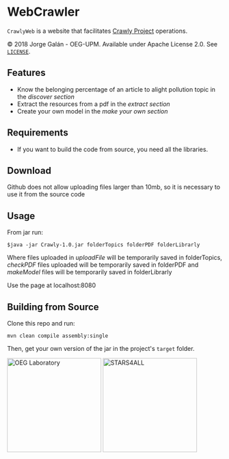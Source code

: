 WebCrawler
===================================================

`CrawlyWeb` is a website that facilitates [Crawly Project](https://github.com/CrawlyOEG) operations.

© 2018 Jorge Galán - OEG-UPM. Available under Apache License 2.0. See [`LICENSE`](LICENSE).

## Features

- Know the belonging percentage of an article to alight pollution topic in the *discover section*
- Extract the resources from a pdf in the *extract section*
- Create your own model in the *make your own section*

## Requirements

- If you want to build the code from source, you need all the libraries.

## Download

Github does not allow uploading files larger than 10mb, so it is necessary to use it from the source code

## Usage
From jar run:
```
$java -jar Crawly-1.0.jar folderTopics folderPDF folderLibrarly
```
Where files uploaded in *uploadFile* will be temporarily saved in folderTopics, *checkPDF* files uploaded will be temporarily saved in folderPDF and *makeModel* files 
will be temporarily saved in folderLibrarly 

Use the page at localhost:8080

## Building from Source

Clone this repo and run:
```
mvn clean compile assembly:single
```

Then, get your own version of the jar in the project's `target` folder.

<a title="OEG Laboratory" href="http://www.oeg-upm.net/" target="_blank"><img alt="OEG Laboratory" src="http://stars4all.eu/wp-content/uploads/2016/10/OEG.png" width="220" height="220"></a>
<a title="STARS4ALL" href="http://stars4all.eu" target="_blank"><img alt="STARS4ALL" src="http://linkeddata4.dia.fi.upm.es/wordpress-new/wp-content/uploads/2016/12/logo_dark.png" width="220" height="220"></a>
